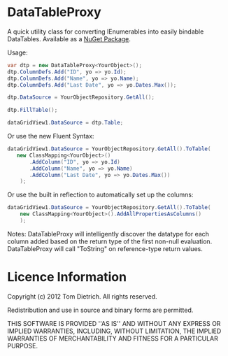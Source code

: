 DataTableProxy
==============

A quick utility class for converting IEnumerables into easily bindable DataTables. Available as a [NuGet Package][1]. 

Usage:
```csharp
var dtp = new DataTableProxy<YourObject>();
dtp.ColumnDefs.Add("ID", yo => yo.Id);
dtp.ColumnDefs.Add("Name", yo => yo.Name);
dtp.ColumnDefs.Add("Last Date", yo => yo.Dates.Max());

dtp.DataSource = YourObjectRepository.GetAll();

dtp.FillTable();

dataGridView1.DataSource = dtp.Table;
```

Or use the new Fluent Syntax:
```csharp
dataGridView1.DataSource = YourObjectRepository.GetAll().ToTable(
   new ClassMapping<YourObject>()
       .AddColumn("ID", yo => yo.Id)
       .AddColumn("Name", yo => yo.Name)
       .AddColumn("Last Date", yo => yo.Dates.Max())
    );
```

Or use the built in reflection to automatically set up the columns:
```csharp
dataGridView1.DataSource = YourObjectRepository.GetAll().ToTable(
    new ClassMapping<YourObject>().AddAllPropertiesAsColumns()
    );
```
Notes:
DataTableProxy will intelligently discover the datatype for each column added based on the return type of the first non-null evaluation.
DataTableProxy will call "ToString" on reference-type return values. 

Licence Information
===================
Copyright (c) 2012 Tom Dietrich.
All rights reserved.

Redistribution and use in source and binary forms are permitted.

THIS SOFTWARE IS PROVIDED ''AS IS'' AND WITHOUT ANY EXPRESS OR
IMPLIED WARRANTIES, INCLUDING, WITHOUT LIMITATION, THE IMPLIED
WARRANTIES OF MERCHANTABILITY AND FITNESS FOR A PARTICULAR PURPOSE.

   [1]: http://nuget.org/packages/DataTableProxy/

